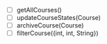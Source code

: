- [ ] getAllCourses()
- [ ] updateCourseStates(Course) <!-- done / undone -->
- [ ] archiveCourse(Course) <!-- ?? -->
- [ ] filterCourse({int, int, String}) <!-- ({semester, hours, name}) -->